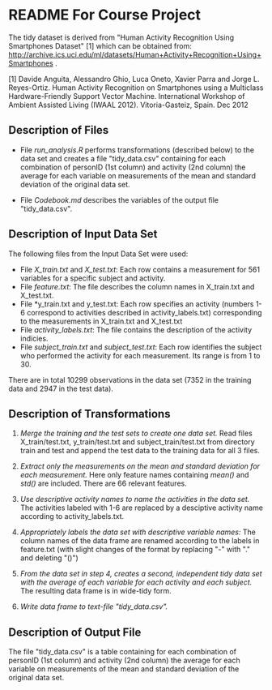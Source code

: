 README For Course Project
===========================

The tidy dataset is derived from "Human Activity Recognition Using Smartphones Dataset" [1] which can be obtained from: http://archive.ics.uci.edu/ml/datasets/Human+Activity+Recognition+Using+Smartphones .

[1] Davide Anguita, Alessandro Ghio, Luca Oneto, Xavier Parra and Jorge L. Reyes-Ortiz. Human Activity Recognition on Smartphones using a Multiclass Hardware-Friendly Support Vector Machine. International Workshop of Ambient Assisted Living (IWAAL 2012). Vitoria-Gasteiz, Spain. Dec 2012

Description of Files
--------------------

* File *run_analysis.R* performs transformations (described below) to the data set and creates a file "tidy_data.csv" containing for each combination of personID (1st column) and activity (2nd column) the average for each variable on measurements of the mean and standard deviation of the original data set.

* File *Codebook.md*  describes the variables of the output file "tidy_data.csv".


Description of Input Data Set
-----------------------------

The following files from the Input Data Set were used:

* File *X_train.txt* and *X_test.txt*: Each row contains a measurement for 561 variables for a specific subject and activity.
* File *feature.txt*: The file describes the column names in X_train.txt and X_test.txt.
* File *y_train.txt and y_test.txt: Each row specifies an activity (numbers 1-6 correspond to activities described in activity_labels.txt) corresponding to the measurements in X_train.txt and X_test.txt
* File *activity_labels.txt*: The file contains the description of the activity indicies.
* File *subject_train.txt* and *subject_test.txt*: Each row identifies the subject who performed the activity for each measurement. Its range is from 1 to 30.

There are in total 10299 observations in the data set (7352 in the training data and 2947 in the test data).

Description of Transformations
------------------------------

1. *Merge the training and the test sets to create one data set.* Read files X_train/test.txt, y_train/test.txt and subject_train/test.txt from directory train and test and append the test data to the training data for all 3 files.

2. *Extract only the measurements on the mean and standard deviation for each measurement.* Here only feature names containing *mean()* and *std()* are included. There are 66 relevant features.

3. *Use descriptive activity names to name the activities in the data set.* The activities labeled with 1-6 are replaced by a desciptive activity name according to activity_labels.txt.

4. *Appropriately labels the data set with descriptive variable names:* The column names of the data frame are renamed according to the labels in feature.txt (with slight changes of the format by replacing "-" with "." and deleting "()")

5. *From the data set in step 4, creates a second, independent tidy data set with the average of each variable for each activity and each subject.* The resulting data frame is in wide-tidy form.

6. *Write data frame to text-file "tidy_data.csv".*


Description of Output File
--------------------------

The file "tidy_data.csv" is a table containing for each combination of personID (1st column) and activity (2nd column) the average for each variable on measurements of the mean and standard deviation of the original data set.
